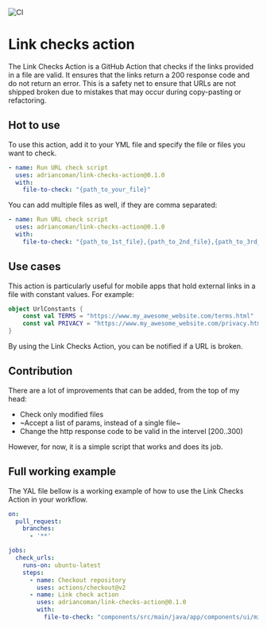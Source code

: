 ![CI](https://github.com/github/docs/actions/workflows/test.yml/badge.svg)

# Link checks action

The Link Checks Action is a GitHub Action that checks if the links provided in a file are valid. It ensures that the links return a 200 response code and do not return an error. This is a safety net to ensure that URLs are not shipped broken due to mistakes that may occur during copy-pasting or refactoring.

## Hot to use
To use this action, add it to your YML file and specify the file or files you want to check.
```yml
- name: Run URL check script
  uses: adriancoman/link-checks-action@0.1.0
  with:
    file-to-check: "{path_to_your_file}"
```

You can add multiple files as well, if they are comma separated:
```yml
- name: Run URL check script
  uses: adriancoman/link-checks-action@0.1.0
  with:
    file-to-check: "{path_to_1st_file},{path_to_2nd_file},{path_to_3rd_file}"
```

## Use cases
This action is particularly useful for mobile apps that hold external links in a file with constant values. For example:
```kotlin
object UrlConstants {
    const val TERMS = "https://www.my_awesome_website.com/terms.html"
    const val PRIVACY = "https://www.my_awesome_website.com/privacy.html"
}
```
By using the Link Checks Action, you can be notified if a URL is broken.


## Contribution
There are a lot of improvements that can be added, from the top of my head:
- Check only modified files
- ~Accept a list of params, instead of a single file~
- Change the http response code to be valid in the intervel [200..300)

However, for now, it is a simple script that works and does its job.

## Full working example
The YAL file bellow is a working example of how to use the Link Checks Action in your workflow.
```yml
on:
  pull_request:
    branches:
      - '**'

jobs:
  check_urls:
    runs-on: ubuntu-latest
    steps:
      - name: Checkout repository
        uses: actions/checkout@v2
      - name: Link check action
        uses: adriancoman/link-checks-action@0.1.0
        with:
          file-to-check: "components/src/main/java/app/components/ui/misc/terms/UrlConstants.kt"
```
